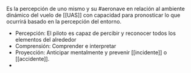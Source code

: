 Es la percepción de uno mismo y su #aeronave en relación al ambiente dinámico del vuelo de [[UAS]] con capacidad para pronosticar lo que ocurrirá basado en la percepción del entorno.

- Percepción: El piloto es capaz de percibir y reconocer todos los elementos del alrededor
- Comprensión: Comprender e interpretar
- Proyección: Anticipar mentalmente y prevenir [[incidente]] o [[accidente]].
- 